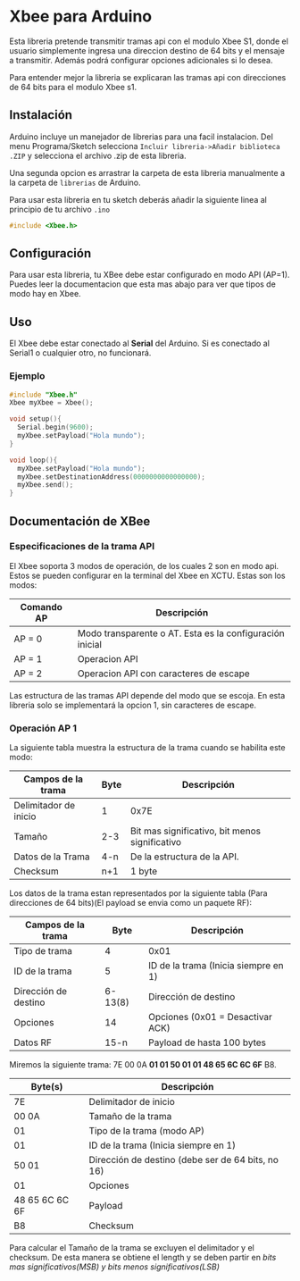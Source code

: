 # Xbee para Arduino

Esta libreria pretende transmitir tramas api con el modulo Xbee S1, donde el usuario simplemente ingresa una direccion destino de 64 bits y el mensaje a transmitir. Además podrá configurar opciones adicionales si lo desea.

Para entender mejor la libreria se explicaran las tramas api con direcciones de 64 bits para el modulo Xbee s1.

## Instalación
Arduino incluye un manejador de librerias para una facil instalacion. Del menu Programa/Sketch selecciona ```Incluir libreria->Añadir biblioteca .ZIP``` y selecciona el archivo .zip de esta libreria. 

Una segunda opcion es arrastrar la carpeta de esta libreria manualmente a la carpeta de ```librerias``` de Arduino.

Para usar esta libreria en tu sketch deberás añadir la siguiente linea al principio de tu archivo ```.ino```

```C
#include <Xbee.h>
```

## Configuración 

Para usar esta libreria, tu XBee debe estar configurado en modo API (AP=1). Puedes leer la documentacion que esta mas abajo para ver que tipos de modo hay en Xbee.

## Uso

El Xbee debe estar conectado al **Serial** del Arduino. Si es conectado al Serial1 o cualquier otro, no funcionará.

### Ejemplo

```C
#include "Xbee.h"
Xbee myXbee = Xbee();

void setup(){
  Serial.begin(9600);
  myXbee.setPayload("Hola mundo");
}

void loop(){
  myXbee.setPayload("Hola mundo");
  myXbee.setDestinationAddress(0000000000000000);
  myXbee.send();
}
```

## Documentación de XBee

### Especificaciones de la trama API

El Xbee soporta 3 modos de operación, de los cuales 2 son en modo api. Estos se pueden configurar en la terminal del Xbee en XCTU.
Estas son los modos:

| Comando AP | Descripción                                              |
|------------|----------------------------------------------------------|
| AP = 0     | Modo transparente o AT. Esta es la configuración inicial |
| AP = 1     | Operacion API                                            |
| AP = 2     | Operacion API con caracteres de escape                   |

Las estructura de las tramas API depende del modo que se escoja. En esta libreria solo se implementará la opcion 1, sin caracteres de escape.

### Operación AP 1

La siguiente tabla muestra la estructura de la trama cuando se habilita este modo:

| Campos de la trama    | Byte | Descripción                                    |
|-----------------------|------|------------------------------------------------|
| Delimitador de inicio | 1    | 0x7E                                           |
| Tamaño                | 2-3  | Bit mas significativo, bit menos significativo |
| Datos de la Trama     | 4-n  | De la estructura de la API.                    |
| Checksum              | n+1  | 1 byte                                         |


Los datos de la trama estan representados por la siguiente tabla (Para direcciones de 64 bits)(El payload se envia como un paquete RF):

| Campos de la trama    | Byte           | Descripción                          |
|-----------------------|----------------|--------------------------------------|
| Tipo de trama         | 4              | 0x01                                 |
| ID de la trama        | 5              | ID de la trama (Inicia siempre en 1) |
| Dirección de destino  | 6-13(8)        | Dirección de destino                 |
| Opciones              | 14             | Opciones (0x01 = Desactivar ACK)     |
| Datos RF              | 15-n           | Payload de hasta 100 bytes           |

Miremos la siguiente trama: 7E 00 0A **01 01 50 01 01 48 65 6C 6C 6F** B8.

| Byte(s)        | Descripción                          |
|----------------|--------------------------------------|
| 7E             | Delimitador de inicio                |
| 00 0A          | Tamaño de la trama                   |
| 01             | Tipo de la trama (modo AP)           |
| 01             | ID de la trama (Inicia siempre en 1) |
| 50 01          | Dirección de destino (debe ser de 64 bits, no 16)       |
| 01             | Opciones                             |
| 48 65 6C 6C 6F | Payload                              |
| B8             | Checksum                             |


Para calcular el Tamaño de la trama se excluyen el delimitador y el checksum. De esta manera se obtiene el length y se deben partir en *bits mas significativos(MSB) y bits menos significativos(LSB)*